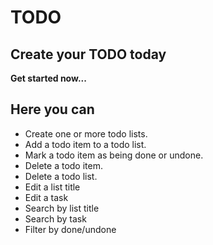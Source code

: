 # TODO


## Create your TODO today


**Get started now...**


## Here you can 

  * Create one or more todo lists.
  * Add a todo item to a todo list.
  * Mark a todo item as being done or undone.
  * Delete a todo item. 
  * Delete a todo list.
  * Edit a list title
  * Edit a task
  * Search by list title
  * Search by task
  * Filter by done/undone 
